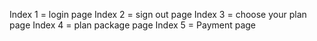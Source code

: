 Index 1 = login page 
Index 2 = sign out page 
Index 3 =  choose your plan page 
Index 4 = plan package page 
Index 5 = Payment page 

